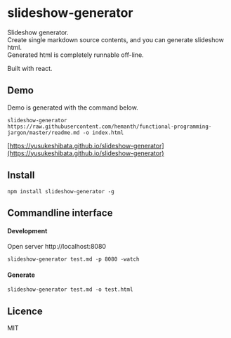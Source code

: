 slideshow-generator
=====

Slideshow generator.  
Create single markdown source contents, and you can generate slideshow html.  
Generated html is completely runnable off-line.  

Built with react.

Demo
----
Demo is generated with the command below.
```
slideshow-generator https://raw.githubusercontent.com/hemanth/functional-programming-jargon/master/readme.md -o index.html
```

[https://yusukeshibata.github.io/slideshow-generator](https://yusukeshibata.github.io/slideshow-generator)

Install
-------

```
npm install slideshow-generator -g
```

Commandline interface
---------------------

#### Development
Open server http://localhost:8080

```
slideshow-generator test.md -p 8080 -watch
```

#### Generate

```
slideshow-generator test.md -o test.html
```

Licence
-------
MIT
